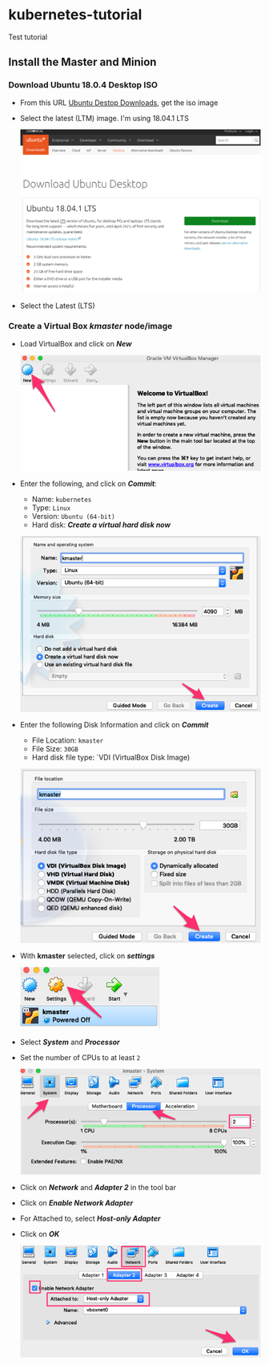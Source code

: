 # kubernetes-tutorial
Test tutorial

## Install the Master and Minion 
### Download Ubuntu 18.0.4 Desktop ISO

- From this URL [Ubuntu Destop Downloads](https://www.ubuntu.com/download/desktop), get the iso image
- Select the latest (LTM) image. I'm using 18.04.1 LTS

    ![](images/img-01.png)

- Select the Latest (LTS) 

### Create a Virtual Box ***kmaster*** node/image

- Load VirtualBox and click on ***New***

    ![](images/img02.png)

- Enter the following, and click on ***Commit***:
    - Name: `kubernetes`
    - Type: `Linux`
    - Version: `Ubuntu (64-bit)`
    - Hard disk: ***Create a virtual hard disk now***

    ![](images/img03.png)

- Enter the following Disk Information and click on ***Commit***
    - File Location: `kmaster`
    - File Size: `30GB`
    - Hard disk file type: `VDI (VirtualBox Disk Image)

    ![](images/img04.png)

- With **kmaster** selected, click on ***settings***

    ![](images/img05.png)

- Select ***System*** and ***Processor***
- Set the number of CPUs to at least `2`

    ![](images/img06.png)

- Click on ***Network*** and ***Adapter 2*** in the tool bar
- Click on ***Enable Network Adapter***
- For Attached to, select ***Host-only Adapter***
- Click on ***OK***

    ![](images/img07.png)